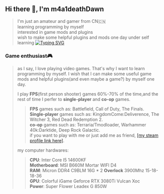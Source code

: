 ## Hi there 👋, I'm m4a1deathDawn
> I'm just an amateur and gamer from CN🇨🇳  
> learning programming by myself  
> interested in game mods and plugins  
> wish to make some helpful plugins and mods one day under self learning
[![Typing SVG](https://readme-typing-svg.demolab.com?font=Fira+Code&duration=3000&pause=100&color=028596&background=9C9C8441&center=true&multiline=true&repeat=false&width=1350&height=200&separator=%3C&lines=There+is+no+end+though+there+is+a+start+in+space.++--++Infinity.%3CIt+has+own+power%2C+it+ruins%2C+and+it+goes+though+there+is+a+start+also+in+the+star.++--++Finite.%3COnly+the+person+who+has+wisdom+can+read+the+most+foolish+one+from+the+history.%3CTHe+fish+that+lives+in+the+sea+doesn't+know+the+world+in+the+land.+It+also+ruins+and+goes+if+they+have+wisdom.%3CIt+is+funnier+that+man+exceeds+the+speed+of+light+than+fish+start+living+in+the+land.%3CIt+can+be+said+that+this+is+an+final+ultimatum+from+god+to+the+people+who+can+fight.%3C----Steins;Gate)](https://git.io/typing-svg)

### Game enthusiast🎮  
> as I say, I love playing video games. That's why I want to learn programming by myself. I wish that I can make some useful game mods and helpful plugins(and even maybe a game?) by myself one day.
> 
> I play **FPS**(first person shooter) games 60%-70% of the time,and the rest of time I perfer to **single-player** and **co-op** games.  
> > **FPS** games such as: Battlefield, Call of Duty, The Finals.  
> > **Single-player** games such as: KingdomCome:Deliverence, The Witcher 3, Red Dead Redemption 2.  
> > **co-op** games such as: Terraria/Tmodloader, Warhammer 40k:Darktide, Deep Rock Galactic.  
> > if you want to play with me or just add me as friend, <a href="https://steamcommunity.com/id/m4a1_death-Dawn/" target="_blank">[my steam profile link here]</a>.
>
> my computer hardwares:
> > **CPU**: Inter Core I5 14600KF  
> > **Motherboard**: MSI B660M Mortar WIFI D4  
> > **RAM**: Micron DDR4 C9BLM 16G \* 2 **Overlock** 3900Mhz 15-18-18-36  
> > **GPU**: Colorful iGame Geforce RTX 3080Ti Vulcan Xoc  
> > **Power**: Super Flower Leadex G 850W  
> 
<!--
**m4a1deathDawn/m4a1deathDawn** is a ✨ _special_ ✨ repository because its `README.md` (this file) appears on your GitHub profile.

Here are some ideas to get you started:

- 🔭 I’m currently working on ...
- 🌱 I’m currently learning ...
- 👯 I’m looking to collaborate on ...
- 🤔 I’m looking for help with ...
- 💬 Ask me about ...
- 📫 How to reach me: ...
- 😄 Pronouns: ...
- ⚡ Fun fact: ...
-->

